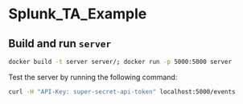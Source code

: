 # Splunk_TA_Example

## Build and run `server`

```bash
docker build -t server server/; docker run -p 5000:5000 server
```

Test the server by running the following command:

```bash
curl -H "API-Key: super-secret-api-token" localhost:5000/events
```
